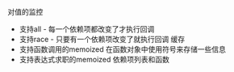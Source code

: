 对值的监控
 - 支持all - 每一个依赖项都改变了才执行回调
 - 支持race - 只要有一个依赖项改变了就执行回调
缓存
 - 支持函数调用的memoized 在函数对象中使用符号来存储一些信息
 - 支持表达式求职的memoized 依赖项列表和函数
